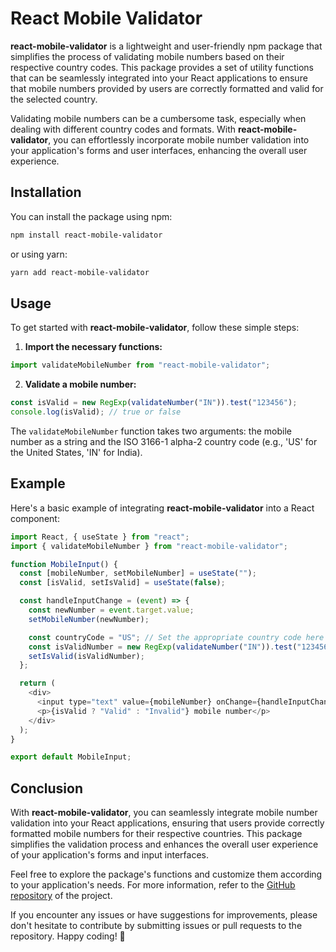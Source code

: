 # React Mobile Validator

**react-mobile-validator** is a lightweight and user-friendly npm package that simplifies the process of validating mobile numbers based on their respective country codes. This package provides a set of utility functions that can be seamlessly integrated into your React applications to ensure that mobile numbers provided by users are correctly formatted and valid for the selected country.

Validating mobile numbers can be a cumbersome task, especially when dealing with different country codes and formats. With **react-mobile-validator**, you can effortlessly incorporate mobile number validation into your application's forms and user interfaces, enhancing the overall user experience.

## Installation

You can install the package using npm:

```bash
npm install react-mobile-validator
```

or using yarn:

```bash
yarn add react-mobile-validator
```

## Usage

To get started with **react-mobile-validator**, follow these simple steps:

1. **Import the necessary functions:**

```javascript
import validateMobileNumber from "react-mobile-validator";
```

2. **Validate a mobile number:**

```javascript
const isValid = new RegExp(validateNumber("IN")).test("123456");
console.log(isValid); // true or false
```

The `validateMobileNumber` function takes two arguments: the mobile number as a string and the ISO 3166-1 alpha-2 country code (e.g., 'US' for the United States, 'IN' for India).

## Example

Here's a basic example of integrating **react-mobile-validator** into a React component:

```javascript
import React, { useState } from "react";
import { validateMobileNumber } from "react-mobile-validator";

function MobileInput() {
  const [mobileNumber, setMobileNumber] = useState("");
  const [isValid, setIsValid] = useState(false);

  const handleInputChange = (event) => {
    const newNumber = event.target.value;
    setMobileNumber(newNumber);

    const countryCode = "US"; // Set the appropriate country code here
    const isValidNumber = new RegExp(validateNumber("IN")).test("123456");
    setIsValid(isValidNumber);
  };

  return (
    <div>
      <input type="text" value={mobileNumber} onChange={handleInputChange} />
      <p>{isValid ? "Valid" : "Invalid"} mobile number</p>
    </div>
  );
}

export default MobileInput;
```

## Conclusion

With **react-mobile-validator**, you can seamlessly integrate mobile number validation into your React applications, ensuring that users provide correctly formatted mobile numbers for their respective countries. This package simplifies the validation process and enhances the overall user experience of your application's forms and input interfaces.

Feel free to explore the package's functions and customize them according to your application's needs. For more information, refer to the [GitHub repository](https://github.com/mikenindianic/react-mobile-validator) of the project.

If you encounter any issues or have suggestions for improvements, please don't hesitate to contribute by submitting issues or pull requests to the repository. Happy coding! 🚀

